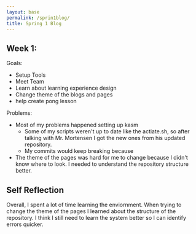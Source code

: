 ```yaml
---
layout: base
permalink: /sprin1blog/
title: Spring 1 Blog
---
```


## Week 1:
Goals: 
- Setup Tools
- Meet Team
- Learn about learning experience design
- Change theme of the blogs and pages
- help create pong lesson

Problems:
- Most of my problems happened setting up kasm
    - Some of my scripts weren't up to date like the actiate.sh, so after talking with Mr. Mortensen I got the new ones from his updated repository.
    - My commits would keep breaking because 
- The theme of the pages was hard for me to change because I didn't know where to look. I needed to understand the repository structure better.


## Self Reflection

Overall, I spent a lot of time learning the enviornment. When trying to change the theme of the pages I learned about the structure of the repository. I think I still need to learn the system better so I can identify errors quicker.